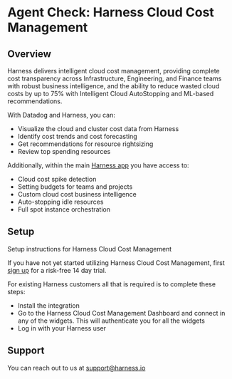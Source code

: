 # Agent Check: Harness Cloud Cost Management

## Overview

Harness delivers intelligent cloud cost management, providing complete cost transparency across Infrastructure, Engineering, and Finance teams with robust business intelligence, and the ability to reduce wasted cloud costs by up to 75% with Intelligent Cloud AutoStopping and ML-based recommendations.

With Datadog and Harness, you can:

- Visualize the cloud and cluster cost data from Harness
- Identify cost trends and cost forecasting
- Get recommendations for resource rightsizing
- Review top spending resources

Additionally, within the main [Harness app](https://app.harness.io) you have access to:

- Cloud cost spike detection
- Setting budgets for teams and projects
- Custom cloud cost business intelligence
- Auto-stopping idle resources
- Full spot instance orchestration

## Setup

Setup instructions for Harness Cloud Cost Management

If you have not yet started utilizing Harness Cloud Cost Management, first [sign up](https://app.harness.io/auth/#/signup/) for a risk-free 14 day trial.

For existing Harness customers all that is required is
to complete these steps:

- Install the integration
- Go to the Harness Cloud Cost Management Dashboard and connect in any of the widgets. This will authenticate you for all the widgets
- Log in with your Harness user

## Support

You can reach out to us at support@harness.io
